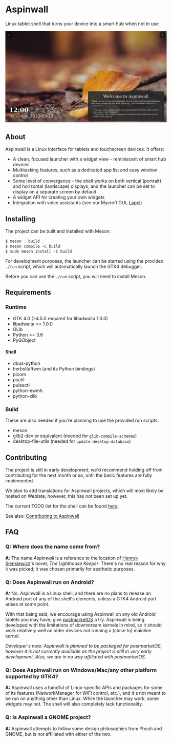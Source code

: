 # Aspinwall

Linux tablet shell that turns your device into a smart hub when not in use

![Launcher screenshot](docs/launcher-screenshot.png)

## About

Aspinwall is a Linux interface for tablets and touchscreen devices. It offers:

- A clean, focused launcher with a widget view - reminiscent of smart hub devices
- Multitasking features, such as a dedicated app list and easy window control
- Some level of convergence - the shell works on both vertical (portrait) and horizontal (landscape) displays, and the launcher can be set to display on a separate screen by default
- A widget API for creating your own widgets
- Integration with voice assistants (see our Mycroft GUI, [Lapel](https://github.com/aspinwall-ui/lapel))

## Installing

The project can be built and installed with Meson:

```shell
$ meson . build
$ meson compile -C build
$ sudo meson install -C build
```

For development purposes, the launcher can be started using the provided `./run` script, which will automatically launch the GTK4 debugger.

Before you can use the `./run` script, you will need to install Meson.

## Requirements

### Runtime

- GTK 4.0 (>4.5.0 required for libadwaita 1.0.0)
- libadwaita >= 1.0.0
- GLib
- Python >= 3.6
- PyGObject

#### Shell

- dbus-python
- herbstluftwm (and its Python bindings)
- picom
- psutil
- pulsectl
- python-ewmh
- python-xlib

### Build

These are also needed if you're planning to use the provided run scripts.

- meson
- glib2-dev or equivalent (needed for `glib-compile-schemas`)
- desktop-file-utils (needed for `update-desktop-database`)

## Contributing

The project is still in early development; we'd recommend holding off from contributing for the next month or so, until the basic features are fully implemented.

We plan to add translations for Aspinwall projects, which will most likely be hosted on Weblate; however, this has not been set up yet.

The current TODO list for the shell can be found [here](https://github.com/aspinwall-ui/aspinwall/issues/1).

See also: [Contributing to Aspinwall](docs/contributing/contributing.md)

## FAQ

### **Q:** Where does the name come from?

**A**: The name *Aspinwall* is a reference to the location of [Henryk Sienkiewicz](https://en.wikipedia.org/wiki/Henryk_Sienkiewicz)'s novel, *The Lighthouse Keeper*. There's no real reason for why it was picked; it was chosen primarily for aesthetic purposes.

### **Q:** Does Aspinwall run on Android?

**A:** No. Aspinwall is a Linux shell, and there are no plans to release an Android port of any of the shell's elements, unless a GTK4 Android port arises at some point.

With that being said, we encourage using Aspinwall on any old Android tablets you may have; give [postmarketOS](https://postmarketos.org) a try. Aspinwall is being developed with the limitations of downstream kernels in mind, so it should work relatively well on older devices not running a (close to) mainline kernel.

*Developer's note: Aspinwall is planned to be packaged for postmarketOS, however it is not currently available as the project is still in very early development. Also, we are in no way affiliated with postmarketOS.*

### **Q:** Does Aspinwall run on Windows/Mac/any other platform supported by GTK4?

**A:** Aspinwall uses a handful of Linux-specific APIs and packages for some of its features (NetworkManager for WiFi control, etc.), and it's not meant to be run on anything other than Linux. While the launcher may work, some widgets may not. The shell will also completely lack functionality.

### **Q:** Is Aspinwall a GNOME project?

**A:** Aspinwall attempts to follow some design philosophies from Phosh and GNOME, but is not affiliated with either of the two.
